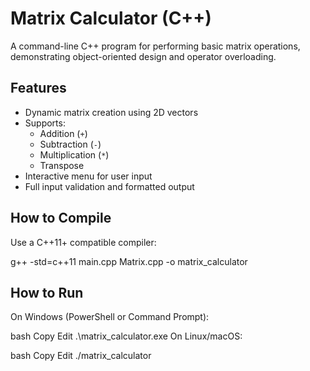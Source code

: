 # Matrix Calculator (C++)

A command-line C++ program for performing basic matrix operations, demonstrating object-oriented design and operator overloading.

## Features

- Dynamic matrix creation using 2D vectors
- Supports:
  - Addition (`+`)
  - Subtraction (`-`)
  - Multiplication (`*`)
  - Transpose
- Interactive menu for user input
- Full input validation and formatted output

## How to Compile

Use a C++11+ compatible compiler:

g++ -std=c++11 main.cpp Matrix.cpp -o matrix_calculator

## How to Run
On Windows (PowerShell or Command Prompt):

bash
Copy
Edit
.\matrix_calculator.exe
On Linux/macOS:

bash
Copy
Edit
./matrix_calculator
